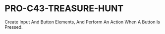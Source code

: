 # PRO-C43-TREASURE-HUNT
Create Input And Button Elements, And Perform An Action When A Button Is Pressed.
